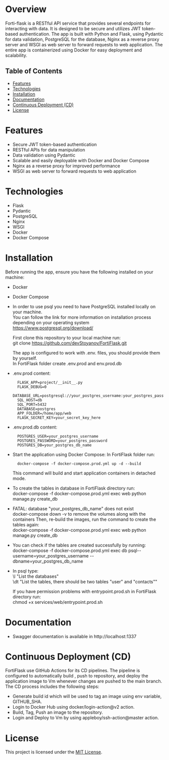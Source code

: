 # Overview

Forti-flask is a RESTful API service that provides several endpoints  for interacting with data. It is designed to be secure and utilizes JWT token-based authentication. The app is built with Python and Flask, using Pydantic for data validation, PostgreSQL for the database,  Nginx as a reverse proxy server and WSGI as web server to forward requests to web application. The entire app is containerized using Docker for easy deployment and scalability.

## Table of Contents

- [Features](#features)
- [Technologies](#technologies)
- [Installation](#installation)
- [Documentation](#documentation)
- [Continuous Deployment (CD)](#continuous-deployment-cd)
- [License](#license)


# Features

* Secure JWT token-based authentication
* RESTful APIs for data manipulation
* Data validation using Pydantic
* Scalable and easily deployable with Docker and Docker Compose
* Nginx as a reverse proxy for improved performance
* WSGI as web server to forward requests to web application

# Technologies
* Flask
* Pydantic
* PostgreSQL
* Nginx
* WSGI
* Docker
* Docker Compose

# Installation

Before running the app, ensure you have the following installed on your machine:

* Docker
* Docker Compose 
* In order to use psql you need to have PostgreSQL installed locally on your machine.   
  You can follow the link for more information on installation process depending on your operating system  
  https://www.postgresql.org/download/

    First clone this repository to your local machine run:   
    git clone https://github.com/devStoyanov/FortiFlask.git

    The app is configured to work with .env. files,
    you should provide them by yourself.  
    In FortiFlask folder create .env.prod and env.prod.db

* .env.prod content:

        FLASK_APP=project/__init__.py  
        FLASK_DEBUG=0  
        DATABASE_URL=postgresql://your_postgres_username:your_postgres_password@db:5432/your_db_name  
        SQL_HOST=db  
        SQL_PORT=5432  
        DATABASE=postgres  
        APP_FOLDER=/home/app/web  
        FLASK_SECRET_KEY=your_secret_key_here

* .env.prod.db content:

        POSTGRES_USER=your_postgres_username  
        POSTGRES_PASSWORD=your_postgres_password   
        POSTGRES_DB=your_postgres_db_name  


* Start the application using Docker Compose:
    In FortiFlask folder run:  

        docker-compose -f docker-compose.prod.yml up -d --build
          
    This command will build and start application containers in detached mode.


* To create the tables in database in FortiFlask directory run:  
        docker-compose -f docker-compose.prod.yml exec web python manage.py create_db  

* FATAL:  database "your_postgres_db_name" does not exist  
        docker-compose down -v to remove the volumes along with the containers
    Then, re-build the images, run the command to create the tables again:  
        docker-compose -f docker-compose.prod.yml exec web python manage.py create_db
  
* You can check if the tables are created successfully by running:  
        docker-compose -f docker-compose.prod.yml exec db psql--username=your_postgres_username --dbname=your_postgres_db_name  
* In psql type:   
    \l "List the databases"  
    \dt "List the tables, there should be two tables "user" and "contacts""

    If you have permission problems with entrypoint.prod.sh in FortiFlask directory run:  
        chmod +x services/web/entrypoint.prod.sh

# Documentation

* Swagger documentation is available in http://localhost:1337


# Continuous Deployment (CD)

FortiFlask use GitHub Actions for its CD pipelines. The pipeline is configured to automatically build , push to repository, and deploy the application image to Vm  whenever changes are pushed to the main branch. The CD process includes the following steps:
* Generate build id which will be used to tag an image using env variable, GITHUB_SHA.
* Login to Docker Hub using docker/login-action@v2 action.
* Build, Tag, Push an image to the repository.
* Login and Deploy to Vm by using appleboy/ssh-action@master action.

# License

This project is licensed under the [MIT License](https://opensource.org/licenses/MIT).





